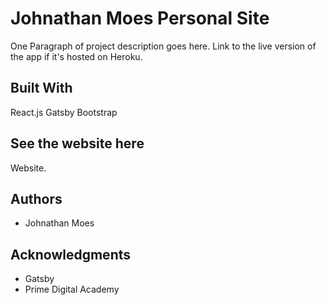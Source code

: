 # Johnathan Moes Personal Site

One Paragraph of project description goes here. Link to the live version of the app if it's hosted on Heroku.

## Built With

React.js
Gatsby
Bootstrap

## See the website here

Website.

## Authors

* Johnathan Moes


## Acknowledgments

* Gatsby
* Prime Digital Academy